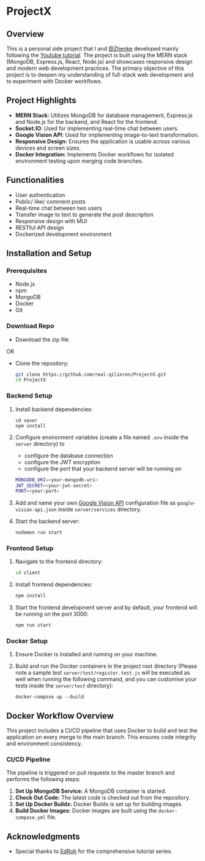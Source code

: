 # ProjectX

## Overview

This is a personal side project that I and [@Zhenke](https://github.com/zhxu7000) developed mainly following the [Youtube tutorial](https://www.youtube.com/watch?v=K8YELRmUb5o&list=LL&index=15&t=10318s). The project is built using the MERN stack (MongoDB, Express.js, React, Node.js) and showcases responsive design and modern web development practices. The primary objective of this project is to deepen my understanding of full-stack web development and to experiment with Docker workflows.

## Project Highlights

- **MERN Stack:** Utilizes MongoDB for database management, Express.js and Node.js for the backend, and React for the frontend.
- **Socket.IO**: Used for implementing real-time chat between users.
- **Google Vision API**: Used for implementing image-to-text transformation.
- **Responsive Design:** Ensures the application is usable across various devices and screen sizes.
- **Docker Integration:** Implements Docker workflows for isolated environment testing upon merging code branches.

## Functionalities

- User authentication
- Public/ like/ comment posts
- Real-time chat between two users
- Transfer image to text to generate the post description
- Responsive design with MUI
- RESTful API design
- Dockerized development environment

## Installation and Setup

### Prerequisites

- Node.js 
- npm
- MongoDB
- Docker
- Git

### Download Repo

* Download the zip file 

OR

* Clone the repository:

    ```bash
    git clone https://github.com/real-qilinren/ProjectX.git
    cd ProjectX
    ```

### Backend Setup

1. Install backend dependencies:

    ```
    cd sever
    npm install
    ```

2. Configure environment variables (create a file named `.env` inside the `server` directory) to 

    * configure the database connection
    * configure the JWT encryption
    * configure the port that your backend server will be running on

    ```bash
    MONGODB_URI=<your-mongodb-uri>
    JWT_SECRET=<your-jwt-secret>
    PORT=<your-port>
    ```

3. Add and name your own [Google Vision API](https://cloud.google.com/vision/docs) configuration file as `google-vision-api.json` inside `server/services` directory.

4. Start the backend server:

    ```bash
    nodemon run start
    ```

### Frontend Setup

1. Navigate to the frontend directory:

    ```bash
    cd client
    ```

2. Install frontend dependencies:

    ```bash
    npm install
    ```

3. Start the frontend development server and by default, your frontend will be running on the port 3000:

    ```bash
    npm run start
    ```

### Docker Setup

1. Ensure Docker is installed and running on your machine.

2. Build and run the Docker containers in the project root directory (Please note a sample test `server/test/register.test.js` will be executed as well when running the following command, and you can customise your tests inside the `server/test` directory):

    ```
    docker-compose up --build
    ```

## Docker Workflow Overview

This project includes a CI/CD pipeline that uses Docker to build and test the application on every merge to the main branch. This ensures code integrity and environment consistency. 

### CI/CD Pipeline

The pipeline is triggered on pull requests to the master branch and performs the following steps:

1. **Set Up MongoDB Service:** A MongoDB container is started.
2. **Check Out Code:** The latest code is checked out from the repository.
3. **Set Up Docker Buildx:** Docker Buildx is set up for building images.
4. **Build Docker Images:** Docker images are built using the `docker-compose.yml` file.

## Acknowledgments

- Special thanks to [EdRoh](https://www.youtube.com/@EdRohDev) for the comprehensive tutorial series.
